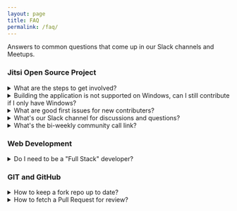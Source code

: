 ```yaml
---
layout: page
title: FAQ
permalink: /faq/
---
```


Answers to common questions that come up in our Slack channels and Meetups.

### Jitsi Open Source Project

<details>
  <summary>What are the steps to get involved?</summary>
  
  1. Introduction to the underlying technology (React/JavaScript).
      1. [JavaScript tutorial](https://developer.mozilla.org/en-US/docs/Web/JavaScript/A_re-introduction_to_JavaScript)
      1. [Intro to React tutorial](https://reactjs.org/tutorial/tutorial.html#developer-tools)
      1. [Learn React for free](https://scrimba.com/learn/learnreact) (Scrimba course)
  1. Get to know the Jitsi architecture, developer's guide and GitHub repositories.
      1. [Jitsi architecture](https://jitsi.github.io/handbook/docs/architecture)
      1. [Jitsi developer guide](https://jitsi.github.io/handbook/docs/dev-guide/dev-guide-start)
      1. [Jitsi-meet GitHub repo](https://github.com/jitsi/jitsi-meet)
      1. [Jitsi Handbook GitHub repo](https://github.com/jitsi/handbook) (documentation needs contributors too)
  1. Review *Issues* filtered by [web](https://github.com/jitsi/jitsi-meet/issues?q=is%3Aopen+is%3Aissue+label%3Aweb), i.e. related to web frontend.
  1. Review *Pull Requests* filtered by [web](https://github.com/jitsi/jitsi-meet/pulls?q=is%3Aopen+is%3Apr+label%3Aweb).
  1. Join the [Jitsi community](https://community.jitsi.org/).
      1. The community forum is great for asking questions and getting help with problems.
      1. In general, reserve opening new GitHub issues for confirmed app defects.
  1. Read [CONTRIBUTING.md](https://github.com/jitsi/jitsi-meet/blob/master/CONTRIBUTING.md).
  1. Help out by working on open [Issues](https://github.com/jitsi/jitsi-meet/issues)!
      1. Don't worry if you can't find an issue to work on right now, you can still learn by looking at other peoples’ Pull Requests or just exploring the code.
</details> 

<details>
  <summary>Building the application is not supported on Windows, can I still contribute if I only have Windows?</summary>
  
  * Yes, although only Linux and MacOS are supported to build the application, Windows users just need to use [Windows Subsystem for Linux (WSL)](https://docs.microsoft.com/en-us/windows/wsl/).
    * After setup, if your WSL has no internet connection, follow this [guide](https://docs.microsoft.com/en-us/windows/wsl/troubleshooting#bash-loses-network-connectivity-once-connected-to-a-vpn).
</details>  

<details>
  <summary>What are good first issues for new contributers?</summary>
  
  * Bug/defect issues are good first issues because the steps to reproduce the issue and the expected functionality are clearly defined. 
  * Simply looking at other peoples’ Pull Requests and exploring the code is a great way to learn.
  * [Accessibility](https://developer.mozilla.org/en-US/docs/Learn/Accessibility/What_is_accessibility) issues in Jitsi seem easy enough to understand, and it's an important concept in frontend web development.
    * [Open issues](https://github.com/jitsi/jitsi-meet/issues?q=is%3Aopen+is%3Aissue+label%3Aaccessibility+label%3Aweb)
    * [Pull Requests](https://github.com/jitsi/jitsi-meet/pulls?q=is%3Apr+label%3Aaccessibility+) (to see other dev's work)
</details>  

<details>
  <summary>What's our Slack channel for discussions and questions?</summary>
  
  * We use the #jitsi channel in the code-mentoring slack workspace.
    * Join a Meetup to get an invite to our Slack workspace.
</details>  

<details>
  <summary>What's the bi-weekly community call link?</summary>
  
  * [https://meet.jit.si/codementoring-jitsi](https://meet.jit.si/codementoring-jitsi)
</details>  

### Web Development

<details>
  <summary>Do I need to be a "Full Stack" developer?</summary>

  No. Although smaller companies and startups might require a more rounded developer, there will be many oppurtunities for you to specialise in front-end or back-end development. Follow your interest, if you love front-end development and web design then delve deeper into those areas. Or if that doesn't interest you nearly as much as writing APIs, microservices and interacting with databases, then keep learning that area instead.
  
  Either way, the fundamentals of coding, data structures and algoritms, communication and problem solving skills are the foundation to your career, whichever path you follow.
  
</details>  
  
### GIT and GitHub

<details>
  <summary>How to keep a fork repo up to date?</summary>

* Set an upstream repo:
  * `git remote add upstream MAIN_REPO_URL.git`
* Verify:
  * `git remote -v`
* Fetch changes from upstream repo:
  * `git fetch upstream`
* Merge changes into your local fork repo:
  * `git merge upstream/main`
* Update your remote fork repo on GitHub:
  * `git push`
* [More info about GitHub Forking](https://gist.github.com/Chaser324/ce0505fbed06b947d962)
</details>

<details>
  <summary>How to fetch a Pull Request for review?</summary>

* `git fetch origin pull/#/head:pr#`
  * Where `origin` is the remote repo and `#` is the PR number.
* [More info about Fetch](https://www.atlassian.com/git/tutorials/syncing/git-fetch)
</details>

